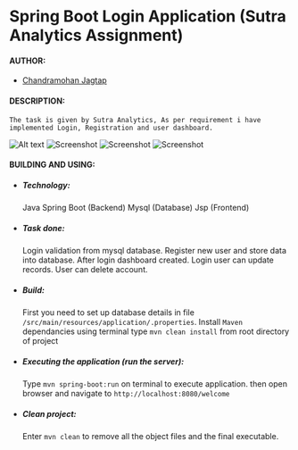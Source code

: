 # Spring Boot Login Application (Sutra Analytics Assignment)

#### AUTHOR:

- [Chandramohan Jagtap](https://github.com/cmjagtap "Chandramohan's github profile")

#### DESCRIPTION:

	The task is given by Sutra Analytics, As per requirement i have implemented Login, Registration and user dashboard. 

![Alt text](/Screenshots/Screenshot.png?raw=true "Login page")
![Screenshot](Screenshots/Screenshot.png)
![Screenshot](Screenshots/Screenshot1.png)
![Screenshot](Screenshots/Screenshot2.png)

#### BUILDING AND USING:

- ##### Technology:

	Java Spring Boot (Backend) 
	Mysql (Database)
	Jsp (Frontend)
	
- ##### Task done:

	Login validation from mysql database.
	Register new user and store data into database.
	After login dashboard created.
	Login user can update records.
	User can delete account.

- ##### Build:

  First you need to set up database details in file `/src/main/resources/application/.properties`.
  Install `Maven` dependancies using terminal type `mvn clean install` from root directory of 		project 

- ##### Executing the application (run the server):
  
  Type `mvn spring-boot:run` on terminal to execute application. 
  then open browser and navigate to `http://localhost:8080/welcome`

- ##### Clean project:
  
	Enter `mvn clean` to remove all the object files and the final executable.
  
